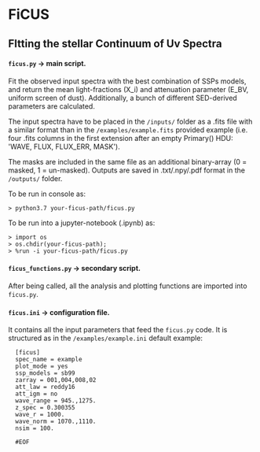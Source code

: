 # FiCUS

## FItting the stellar Continuum of Uv Spectra


#### ```ficus.py``` -> main script. 
 Fit the observed input spectra with the best combination of SSPs models, and return 
 the mean light-fractions (X_i) and attenuation parameter (E_BV, uniform screen of dust). 
 Additionally, a bunch of different SED-derived parameters are calculated. 
 
 The input spectra have to be placed in the ```/inputs/``` folder as a .fits file with 
 a similar format than in the ```/examples/example.fits``` provided example (i.e. four .fits columns 
 in the first extension after an empty Primary() HDU: 'WAVE, FLUX, FLUX_ERR, MASK'). 
 
 The masks are included in the same file as an additional binary-array (0 = masked, 1 = un-masked).
 Outputs are saved in .txt/.npy/.pdf format in the ```/outputs/``` folder.

 To be run in console as:
 ```
 > python3.7 your-ficus-path/ficus.py
 ```
 
 To be run into a jupyter-notebook (.ipynb) as:
 ```
 > import os
 > os.chdir(your-ficus-path);
 > %run -i your-ficus-path/ficus.py
 ```


#### ```ficus_functions.py``` -> secondary script. 
 After being called, all the analysis and plotting functions are imported into ```ficus.py```.


#### ```ficus.ini``` -> configuration file. 
 It contains all the input parameters that feed the ```ficus.py``` code.
 It is structured as in the ```/examples/example.ini``` default example:
 
 ```> less /examples/example.ini
   [ficus]
   spec_name = example
   plot_mode = yes
   ssp_models = sb99
   zarray = 001,004,008,02
   att_law = reddy16
   att_igm = no
   wave_range = 945.,1275.
   z_spec = 0.300355
   wave_r = 1000.
   wave_norm = 1070.,1110.
   nsim = 100.
  
   #EOF
 ```
